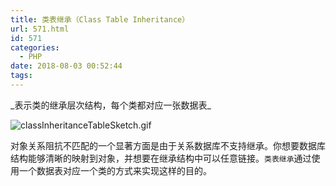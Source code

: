 ```yaml
---
title: 类表继承（Class Table Inheritance）
url: 571.html
id: 571
categories:
  - PHP
date: 2018-08-03 00:52:44
tags:
---
```


<!--markdown-->_表示类的继承层次结构，每个类都对应一张数据表_  
![classInheritanceTableSketch.gif](http://storage.veitor.net/2018/08/2165706583.gif "classInheritanceTableSketch.gif")

对象关系阻抗不匹配的一个显著方面是由于关系数据库不支持继承。你想要数据库结构能够清晰的映射到对象，并想要在继承结构中可以任意链接。`类表继承`通过使用一个数据表对应一个类的方式来实现这样的目的。
